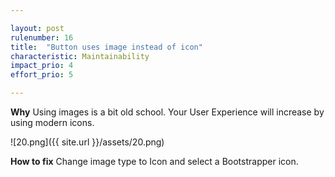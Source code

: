 ```yaml
---

layout: post
rulenumber: 16
title:  "Button uses image instead of icon"
characteristic: Maintainability
impact_prio: 4
effort_prio: 5

---
```


**Why**
Using images is a bit old school. Your User Experience will increase by using modern icons.

![20.png]({{ site.url }}/assets/20.png)

**How to fix**
Change image type to Icon and select a Bootstrapper icon.
